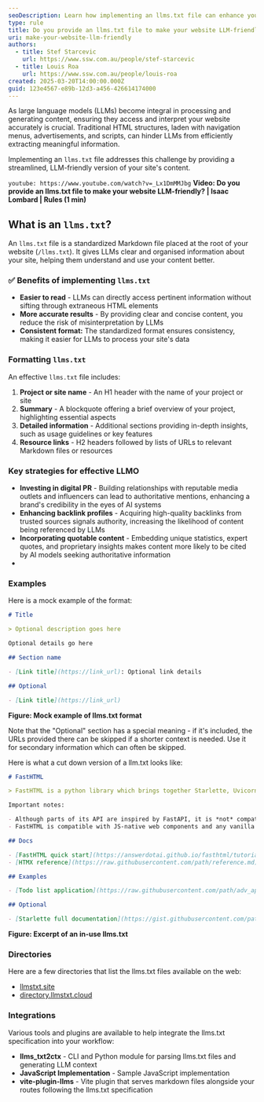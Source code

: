 ```yaml
---
seoDescription: Learn how implementing an llms.txt file can enhance your website's accessibility and usability for large language models, ensuring accurate content interpretation and improved user interactions.
type: rule
title: Do you provide an llms.txt file to make your website LLM-friendly?
uri: make-your-website-llm-friendly
authors:
  - title: Stef Starcevic
    url: https://www.ssw.com.au/people/stef-starcevic
  - title: Louis Roa
    url: https://www.ssw.com.au/people/louis-roa
created: 2025-03-20T14:00:00.000Z
guid: 123e4567-e89b-12d3-a456-426614174000
---
```


As large language models (LLMs) become integral in processing and generating content, ensuring they access and interpret your website accurately is crucial. Traditional HTML structures, laden with navigation menus, advertisements, and scripts, can hinder LLMs from efficiently extracting meaningful information.

Implementing an `llms.txt` file addresses this challenge by providing a streamlined, LLM-friendly version of your site's content.

<!--endintro-->

`youtube: https://www.youtube.com/watch?v=_Lx1DmMMJbg`
**Video: Do you provide an llms.txt file to make your website LLM-friendly? | Isaac Lombard | Rules (1 min)**

## What is an `llms.txt`?

An `llms.txt` file is a standardized Markdown file placed at the root of your website (`/llms.txt`). It gives LLMs clear and organised information about your site, helping them understand and use your content better.

### ✅ Benefits of implementing `llms.txt`

* **Easier to read** - LLMs can directly access pertinent information without sifting through extraneous HTML elements
* **More accurate results** - By providing clear and concise content, you reduce the risk of misinterpretation by LLMs
* **Consistent format:** The standardized format ensures consistency, making it easier for LLMs to process your site's data

### Formatting `llms.txt`

An effective `llms.txt` file includes:

1. **Project or site name** - An H1 header with the name of your project or site
2. **Summary** - A blockquote offering a brief overview of your project, highlighting essential aspects
3. **Detailed information** - Additional sections providing in-depth insights, such as usage guidelines or key features
4. **Resource links** - H2 headers followed by lists of URLs to relevant Markdown files or resources

### Key strategies for effective LLMO

* **Investing in digital PR** - Building relationships with reputable media outlets and influencers can lead to authoritative mentions, enhancing a brand's credibility in the eyes of AI systems
* **Enhancing backlink profiles** - Acquiring high-quality backlinks from trusted sources signals authority, increasing the likelihood of content being referenced by LLMs
* **Incorporating quotable content** - Embedding unique statistics, expert quotes, and proprietary insights makes content more likely to be cited by AI models seeking authoritative information
*

### Examples

Here is a mock example of the format:

```markdown
# Title

> Optional description goes here

Optional details go here

## Section name

- [Link title](https://link_url): Optional link details

## Optional

- [Link title](https://link_url)
```

**Figure: Mock example of llms.txt format**

Note that the "Optional" section has a special meaning - if it's included, the URLs provided there can be skipped if a shorter context is needed. Use it for secondary information which can often be skipped.

Here is what a cut down version of a llm.txt looks like:

```markdown
# FastHTML

> FastHTML is a python library which brings together Starlette, Uvicorn, HTMX, and fastcore's `FT` "FastTags" into a library for creating server-rendered hypermedia applications.

Important notes:

- Although parts of its API are inspired by FastAPI, it is *not* compatible with FastAPI syntax and is not targeted at creating API services
- FastHTML is compatible with JS-native web components and any vanilla JS library, but not with React, Vue, or Svelte.

## Docs

- [FastHTML quick start](https://answerdotai.github.io/fasthtml/tutorials/quickstart_for_web_devs.html.md): A brief overview of many FastHTML features
- [HTMX reference](https://raw.githubusercontent.com/path/reference.md): Brief description of all HTMX attributes, CSS classes, headers, events, extensions, js lib methods, and config options

## Examples

- [Todo list application](https://raw.githubusercontent.com/path/adv_app.py): Detailed walk-thru of a complete CRUD app in FastHTML showing idiomatic use of FastHTML and HTMX patterns.

## Optional

- [Starlette full documentation](https://gist.githubusercontent.com/path/starlette-sml.md): A subset of the Starlette documentation useful for FastHTML development.
```

**Figure: Excerpt of an in-use llms.txt**

### Directories

Here are a few directories that list the llms.txt files available on the web:

* [llmstxt.site](llmstxt.site)
* [directory.llmstxt.cloud](directory.llmstxt.cloud)

### Integrations

Various tools and plugins are available to help integrate the llms.txt specification into your workflow:

* **llms_txt2ctx** - CLI and Python module for parsing llms.txt files and generating LLM context
* **JavaScript Implementation** - Sample JavaScript implementation
* **vite-plugin-llms** - Vite plugin that serves markdown files alongside your routes following the llms.txt specification
